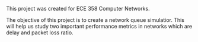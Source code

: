 This project was created for ECE 358 Computer Networks.

The objective of this project is to create a network queue simulatior. This will help us study two important performance metrics in networks which are delay and packet loss ratio.